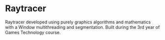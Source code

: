 # Raytracer
Raytracer developed using purely graphics algorithms and mathematics with a Window multithreading and segmentation. Built during the 3rd year of Games Technology course.
